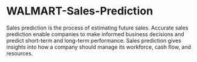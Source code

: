 # WALMART-Sales-Prediction
Sales prediction is the process of estimating future sales. Accurate sales prediction enable companies to make informed business decisions and predict short-term and long-term performance. Sales prediction gives insights into how a company should manage its workforce, cash flow, and resources.
